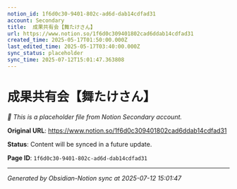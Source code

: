 ```yaml
---
notion_id: 1f6d0c30-9401-802c-ad6d-dab14cdfad31
account: Secondary
title:  成果共有会【舞たけさん】
url: https://www.notion.so/1f6d0c309401802cad6ddab14cdfad31
created_time: 2025-05-17T01:50:00.000Z
last_edited_time: 2025-05-17T03:40:00.000Z
sync_status: placeholder
sync_time: 2025-07-12T15:01:47.363808
---
```


#  成果共有会【舞たけさん】

*🔄 This is a placeholder file from Notion Secondary account.*

**Original URL**: https://www.notion.so/1f6d0c309401802cad6ddab14cdfad31

**Status**: Content will be synced in a future update.

**Page ID**: `1f6d0c30-9401-802c-ad6d-dab14cdfad31`

---

*Generated by Obsidian-Notion sync at 2025-07-12 15:01:47*
